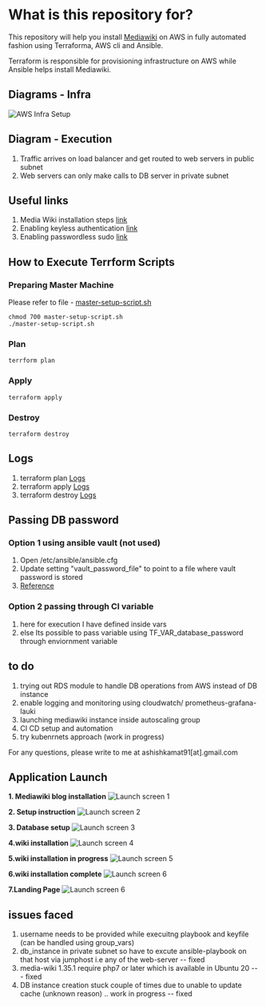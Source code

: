 # What is this repository for?

This repository will help you install [Mediawiki](https://www.mediawiki.org) on AWS in fully automated fashion using Terraforma, AWS cli and Ansible.

Terraform is responsible for provisioning infrastructure on AWS while Ansible helps install Mediawiki.

## Diagrams - Infra
![AWS Infra Setup](static/mediawiki.jpeg)

## Diagram - Execution
1. Traffic arrives on load balancer and get routed to web servers in public subnet
2. Web servers can only make calls to DB server in private subnet

## Useful links
1. Media Wiki installation steps [link](https://www.mediawiki.org/wiki/Manual:Running_MediaWiki_on_Debian_or_Ubuntu)
2. Enabling keyless authentication [link](https://www.digitalocean.com/community/tutorials/how-to-configure-ssh-key-based-authentication-on-a-linux-server)
3. Enabling passwordless sudo [link](https://code-maven.com/enable-ansible-passwordless-sudo)

## How to Execute Terrform Scripts

### Preparing Master Machine
Please refer to file - [master-setup-script.sh](master-setup-script.sh)
```
chmod 700 master-setup-script.sh
./master-setup-script.sh
```

### Plan
```
terrform plan
```

### Apply
```
terraform apply
```

### Destroy
```
terraform destroy
```

## Logs
1. terraform plan [Logs](static/terraform-plan.log)
2. terraform apply [Logs](static/terraform-apply.log)
3. terraform destroy [Logs](static/terraform-destroy.log)


## Passing DB password

### Option 1 using ansible vault (not used)
1. Open /etc/ansible/ansible.cfg
2. Update setting "vault_password_file" to point to a file where vault password is stored
3. [Reference](https://www.digitalocean.com/community/tutorials/how-to-use-vault-to-protect-sensitive-ansible-data-on-ubuntu-16-04)

### Option 2 passing through CI variable 
1. here for execution I have defined inside vars 
2. else Its possible to pass variable using TF_VAR_database_password through enviornment variable 


## to do 
1. trying out RDS module to handle DB operations from AWS instead of DB instance
2.  enable logging and monitoring using cloudwatch/ prometheus-grafana-lauki
3. launching mediawiki instance inside autoscaling group
4. CI CD setup and automation
5. try kubenrnets approach (work in progress)

For any questions, please write to me at ashishkamat91[at].gmail.com

## Application Launch 

**1. Mediawiki blog installation**
![Launch screen 1](static/screenshot1.png)

**2. Setup instruction**
![Launch screen 2](static/screenshot2.png)

**3. Database setup**
![Launch screen 3](static/screenshot33.png)

**4.wiki installation**
![Launch screen 4](static/screenshot4.png)

**5.wiki installation in progress**
![Launch screen 5](static/screenshot9.png)

**6.wiki installation complete**
![Launch screen 6](static/screenshot10.png)

**7.Landing Page**
![Launch screen 6](static/final.png)


## issues faced
1. username needs to be provided while execuitng playbook and keyfile (can be handled using group_vars)
2. db_instance in private subnet so have to excute ansible-playbook on that host via jumphost i.e any of the web-server -- fixed
3. media-wiki 1.35.1 require php7 or later which is available  in Ubuntu 20 --- fixed
4. DB instance creation stuck couple of times due to unable to update cache (unknown reason) .. work in progress -- fixed

